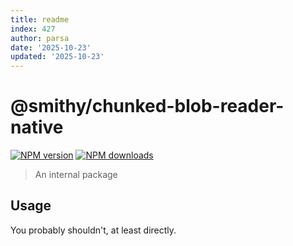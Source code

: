 ```yaml
---
title: readme
index: 427
author: parsa
date: '2025-10-23'
updated: '2025-10-23'
---
```

# @smithy/chunked-blob-reader-native

[![NPM version](https://img.shields.io/npm/v/@smithy/chunked-blob-reader-native/latest.svg)](https://www.npmjs.com/package/@smithy/chunked-blob-reader-native)
[![NPM downloads](https://img.shields.io/npm/dm/@smithy/chunked-blob-reader-native.svg)](https://www.npmjs.com/package/@smithy/chunked-blob-reader-native)

> An internal package

## Usage

You probably shouldn't, at least directly.
